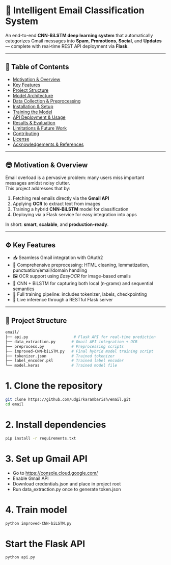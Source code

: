 # 📧 Intelligent Email Classification System

An end-to-end **CNN‑BiLSTM deep learning system** that automatically categorizes Gmail messages into **Spam**, **Promotions**, **Social**, and **Updates** — complete with real‑time REST API deployment via **Flask**.

---

## 🏁 Table of Contents
- [Motivation & Overview](#motivation--overview)  
- [Key Features](#key-features)  
- [Project Structure](#project-structure)  
- [Model Architecture](#model-architecture)  
- [Data Collection & Preprocessing](#data-collection--preprocessing)  
- [Installation & Setup](#installation--setup)  
- [Training the Model](#training-the-model)  
- [API Deployment & Usage](#api-deployment--usage)  
- [Results & Evaluation](#results--evaluation)  
- [Limitations & Future Work](#limitations--future-work)  
- [Contributing](#contributing)  
- [License](#license)  
- [Acknowledgements & References](#acknowledgements--references)

---

## 😎 Motivation & Overview
Email overload is a pervasive problem: many users miss important messages amidst noisy clutter.  
This project addresses that by:

1. Fetching real emails directly via the **Gmail API**  
2. Applying **OCR** to extract text from images  
3. Training a hybrid **CNN‑BiLSTM** model for classification  
4. Deploying via a Flask service for easy integration into apps  

In short: **smart**, **scalable**, and **production‑ready**.

---

## ⚙️ Key Features
- 📥 Seamless Gmail integration with OAuth2  
- 🧹 Comprehensive preprocessing: HTML cleaning, lemmatization, punctuation/email/domain handling  
- 🖼️ OCR support using *EasyOCR* for image-based emails  
- 🧠 CNN + BiLSTM for capturing both local (n‑grams) and sequential semantics  
- 💾 Full training pipeline: includes tokenizer, labels, checkpointing  
- 🚀 Live inference through a RESTful Flask server  

---

## 📂 Project Structure

```bash
email/
├── api.py                    # Flask API for real-time prediction
├── data_extraction.py       # Gmail API integration + OCR
├── preprocess.py            # Preprocessing scripts
├── improved-CNN-biLSTM.py   # Final hybrid model training script
├── tokenizer.json           # Trained tokenizer
├── label_encoder.pkl        # Trained label encoder
└── model.keras              # Trained model file
```

# 1. Clone the repository
```bash
git clone https://github.com/udgirkarambarish/email.git
cd email
```

# 2. Install dependencies
```bash
pip install -r requirements.txt
```

# 3. Set up Gmail API
 - Go to https://console.cloud.google.com/
 - Enable Gmail API
 - Download credentials.json and place in project root
 - Run data_extraction.py once to generate token.json

# 4. Train model
```bash
python improved-CNN-biLSTM.py
```

# Start the Flask API

```bash
python api.py
```
